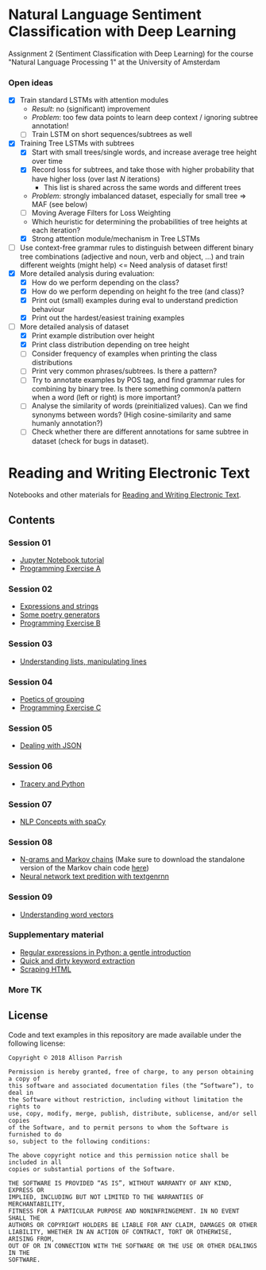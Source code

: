# Natural Language Sentiment Classification with Deep Learning
Assignment 2 (Sentiment Classification with Deep Learning) for the course "Natural Language Processing 1" at the University of Amsterdam

### Open ideas
- [x] Train standard LSTMs with attention modules 
  - _Result_: no (significant) improvement
  - _Problem_: too few data points to learn deep context / ignoring subtree annotation!
  - [ ] Train LSTM on short sequences/subtrees as well 
- [x] Training Tree LSTMs with subtrees
  - [x] Start with small trees/single words, and increase average tree height over time
  - [x] Record loss for subtrees, and take those with higher probability that have higher loss (over last _N_ iterations)
    - This list is shared across the same words and different trees
  - _Problem_: strongly imbalanced dataset, especially for small tree => MAF (see below)
  - [ ] Moving Average Filters for Loss Weighting
  - Which heuristic for determining the probabilities of tree heights at each iteration?
  - [x] Strong attention module/mechanism in Tree LSTMs
- [ ] Use context-free grammar rules to distinguish between different binary tree combinations (adjective and noun, verb and object, ...) and train different weights (might help) <= Need analysis of dataset first!
- [x] More detailed analysis during evaluation:
  - [x] How do we perform depending on the class?
  - [x] How do we perform depending on height fo the tree (and class)?
  - [x] Print out (small) examples during eval to understand prediction behaviour
  - [x] Print out the hardest/easiest training examples
- [ ] More detailed analysis of dataset
  - [x] Print example distribution over height
  - [x] Print class distribution depending on tree height
  - [ ] Consider frequency of examples when printing the class distributions
  - [ ] Print very common phrases/subtrees. Is there a pattern?
  - [ ] Try to annotate examples by POS tag, and find grammar rules for combining by binary tree. Is there something common/a pattern when a word (left or right) is more important?
  - [ ] Analyse the similarity of words (preinitialized values). Can we find synonyms between words? (High cosine-similarity and same humanly annotation?)
  - [ ] Check whether there are different annotations for same subtree in dataset (check for bugs in dataset).
# Reading and Writing Electronic Text

Notebooks and other materials for [Reading and Writing Electronic
Text](http://rwet.decontextualize.com/).

## Contents

### Session 01

* [Jupyter Notebook tutorial](jupyter-notebook-tutorial.ipynb)
* [Programming Exercise A](programming-exercise-a.ipynb)

### Session 02

* [Expressions and strings](expressions-and-strings.ipynb)
* [Some poetry generators](some-poetry-generators.ipynb)
* [Programming Exercise B](programming-exercise-b.ipynb)

### Session 03

* [Understanding lists, manipulating lines](understanding-lists-manipulating-lines.ipynb)

### Session 04

* [Poetics of grouping](poetics-of-grouping.ipynb)
* [Programming Exercise C](programming-exercise-c.ipynb)

### Session 05

* [Dealing with JSON](dealing-with-json.ipynb)

### Session 06

* [Tracery and Python](tracery-and-python.ipynb)

### Session 07

* [NLP Concepts with spaCy](nlp-concepts-with-spacy.ipynb)

### Session 08

* [N-grams and Markov chains](ngrams-and-markov-chains.ipynb) (Make sure to download the
  standalone version of the Markov chain code
  [here](https://gist.github.com/aparrish/14cb94ce539a868e6b8714dd84003f06))
* [Neural network text predition with textgenrnn](neural-network-text-prediction-with-textgenrnn.ipynb)

### Session 09

* [Understanding word vectors](understanding-word-vectors.ipynb)

### Supplementary material

* [Regular expressions in Python: a gentle introduction](regular-expressions-a-gentle-introduction.ipynb)
* [Quick and dirty keyword extraction](quick-and-dirty-keywords.ipynb)
* [Scraping HTML](scraping-html.ipynb)

### More TK

## License

Code and text examples in this repository are made available under the
following license:

    Copyright © 2018 Allison Parrish

    Permission is hereby granted, free of charge, to any person obtaining a copy of
    this software and associated documentation files (the “Software”), to deal in
    the Software without restriction, including without limitation the rights to
    use, copy, modify, merge, publish, distribute, sublicense, and/or sell copies
    of the Software, and to permit persons to whom the Software is furnished to do
    so, subject to the following conditions:

    The above copyright notice and this permission notice shall be included in all
    copies or substantial portions of the Software.

    THE SOFTWARE IS PROVIDED “AS IS”, WITHOUT WARRANTY OF ANY KIND, EXPRESS OR
    IMPLIED, INCLUDING BUT NOT LIMITED TO THE WARRANTIES OF MERCHANTABILITY,
    FITNESS FOR A PARTICULAR PURPOSE AND NONINFRINGEMENT. IN NO EVENT SHALL THE
    AUTHORS OR COPYRIGHT HOLDERS BE LIABLE FOR ANY CLAIM, DAMAGES OR OTHER
    LIABILITY, WHETHER IN AN ACTION OF CONTRACT, TORT OR OTHERWISE, ARISING FROM,
    OUT OF OR IN CONNECTION WITH THE SOFTWARE OR THE USE OR OTHER DEALINGS IN THE
    SOFTWARE.

